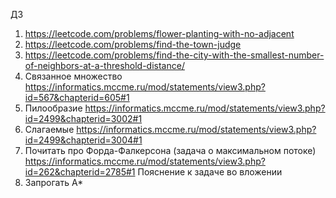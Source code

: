 ДЗ
1. https://leetcode.com/problems/flower-planting-with-no-adjacent
2. https://leetcode.com/problems/find-the-town-judge
3. https://leetcode.com/problems/find-the-city-with-the-smallest-number-of-neighbors-at-a-threshold-distance/
4. Связанное множество https://informatics.mccme.ru/mod/statements/view3.php?id=567&chapterid=605#1
5. Пилообразие https://informatics.mccme.ru/mod/statements/view3.php?id=2499&chapterid=3002#1
6. Слагаемые https://informatics.mccme.ru/mod/statements/view3.php?id=2499&chapterid=3004#1
7. Почитать про Форда-Фалкерсона (задача о максимальном потоке)
https://informatics.mccme.ru/mod/statements/view3.php?id=262&chapterid=2785#1
Пояснение к задаче во вложении
8. Запрогать А*


